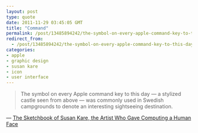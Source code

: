 ```yaml
---
layout: post
type: quote
date: 2011-11-29 03:45:05 GMT
title: "Command"
permalink: /post/13485894242/the-symbol-on-every-apple-command-key-to-this-day
redirect_from: 
  - /post/13485894242/the-symbol-on-every-apple-command-key-to-this-day
categories:
- apple
- graphic design
- susan kare
- icon
- user interface
---
```

<blockquote>The symbol on every Apple command key to this day — a stylized castle seen from above — was commonly used in Swedish campgrounds to denote an interesting sightseeing destination.</blockquote>
<p>— <a href="http://blogs.plos.org/neurotribes/2011/11/22/the-sketchbook-of-susan-kare-the-artist-who-gave-computing-a-human-face/">The Sketchbook of Susan Kare, the Artist Who Gave Computing a Human Face</a></p>